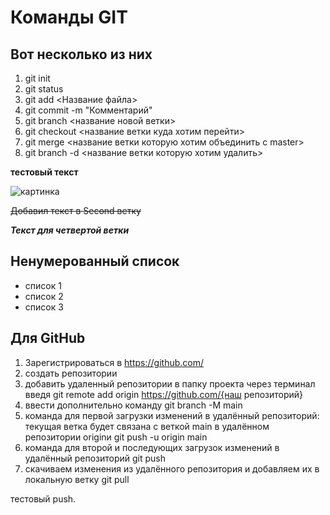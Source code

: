 # Команды GIT

## Вот несколько из них

1. git init
2. git status 
3. git add <Название файла> 
4. git commit -m "Комментарий"
5. git branch <название новой ветки>
6. git checkout <название ветки куда хотим перейти>
7. git merge <название ветки которую хотим объединить с master>
8. git branch -d <название ветки которую хотим удалить>

**тестовый текст**

![картинка](preview.jpg "Картинка")

~~Добавил текст в Second ветку~~

***Текст для четвертой ветки***
## Ненумерованный список
* список 1
* список 2
* список 3

## Для GitHub
1. Зарегистрироваться в https://github.com/
2. создать репозитории
3. добавить удаленный репозитории в папку проекта через терминал введя git remote add origin https://github.com/{наш репозиторий}
4. ввести дополнительно команду  git branch -M main  
5. команда для первой загрузки изменений в удалённый репозиторий: текущая ветка будет связана с веткой main в удалённом репозитории originи git push -u origin main 
6. команда для второй и последующих загрузок изменений в удалённый репозиторий git push
7. скачиваем изменения из удалённого репозитория и добавляем их в локальную ветку git pull

тестовый push.